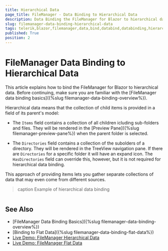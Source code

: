 ```yaml
---
title: Hierarchical Data
page_title: FileManager - Data Binding to Hierarchical Data
description: Data Binding the FileManager for Blazor to hierarchical data.
slug: filemanager-data-binding-hierarchical-data
tags: telerik,blazor,filemanager,data,bind,databind,databinding,hierarchical
published: True
position: 2
---
```


# FileManager Data Binding to Hierarchical Data

This article explains how to bind the FileManager for Blazor to hierarchical data. Before continuing, make sure you are familiar with the [FileManager data binding basics]({%slug filemanager-data-binding-overview%}).

Hierarchical data means that the collection of child items is provided in a field of its parent's model:

* The `Items` field contains a collection of all children icluding sub-folders and files. They will be rendered in the [Preview Pane]({%slug filemanager-preview-pane%}) when the parent folder is selected.

* The `Directories` field contains a collection of the subolders of a directory. They will be rendered in the TreeView navigation pane. If there are `Directories` for a specific folder it will have an expand icon. The `HasDirectories` field can override this, however, but it is not required for hierarchical data binding.

This approach of providing items lets you gather separate collections of data that may even come from different sources.

>caption Example of hierarchical data binding

````CSHTML

````

## See Also

  * [FileManager Data Binding Basics]({%slug filemanager-data-binding-overview%})
  * [Binding to Flat Data]({%slug filemanager-data-binding-flat-data%})
  * [Live Demo: FileManager Hierarchical Data](https://demos.telerik.com/filemanager/hierarchical-data)
  * [Live Demo: FileManager Flat Data](https://demos.telerik.com/blazor-ui/filemanager/flat-data)